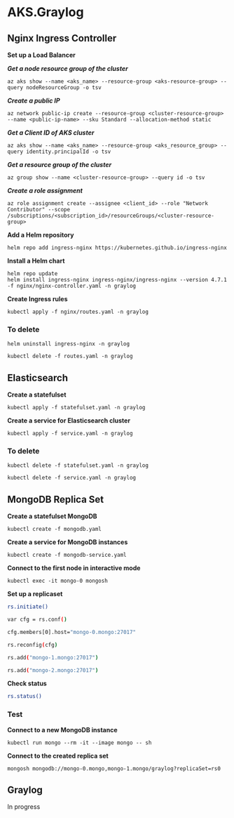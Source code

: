 # AKS.Graylog

## Nginx Ingress Controller
**Set up a Load Balancer**

***Get a node resource group of the cluster***
```shell
az aks show --name <aks_name> --resource-group <aks-resource-group> --query nodeResourceGroup -o tsv
```
***Create a public IP***
```shell
az network public-ip create --resource-group <cluster-resource-group> --name <public-ip-name> --sku Standard --allocation-method static
```
***Get a Client ID of AKS cluster***
```shell
az aks show --name <aks_name> --resource-group <aks_resource_group> --query identity.principalId -o tsv
```
***Get a resource group of the cluster***
```shell
az group show --name <cluster-resource-group> --query id -o tsv
```
***Create a role assignment***
```shell
az role assignment create --assignee <client_id> --role "Network Contributor" --scope /subscriptions/<subscription_id>/resourceGroups/<cluster-resource-group>
```
**Add a Helm repository**
```shell
helm repo add ingress-nginx https://kubernetes.github.io/ingress-nginx
```
**Install a Helm chart**
```shell
helm repo update
helm install ingress-nginx ingress-nginx/ingress-nginx --version 4.7.1 -f nginx/nginx-controller.yaml -n graylog
```
**Create Ingress rules**
```shell
kubectl apply -f nginx/routes.yaml -n graylog
```
### To delete
```shell
helm uninstall ingress-nginx -n graylog
```
```shell
kubectl delete -f routes.yaml -n graylog
```
## Elasticsearch
**Create a statefulset**
```shell
kubectl apply -f statefulset.yaml -n graylog
```
**Create a service for Elasticsearch cluster**
```shell
kubectl apply -f service.yaml -n graylog
```
### To delete
```shell
kubectl delete -f statefulset.yaml -n graylog
```
```shell
kubectl delete -f service.yaml -n graylog
```
## MongoDB Replica Set
**Create a statefulset MongoDB**
```shell
kubectl create -f mongodb.yaml
```
**Create a service for MongoDB instances**
```shell
kubectl create -f mongodb-service.yaml
```
**Connect to the first node in interactive mode**
```shell
kubectl exec -it mongo-0 mongosh
```
**Set up a replicaset**
```bash
rs.initiate()
```
```bash
var cfg = rs.conf()
```
```bash
cfg.members[0].host="mongo-0.mongo:27017"
```
```bash
rs.reconfig(cfg)
```
```bash
rs.add("mongo-1.mongo:27017")
```
```bash
rs.add("mongo-2.mongo:27017")
```

**Check status**
```bash
rs.status()
```

### Test
**Connect to a new MongoDB instance**
```shell
kubectl run mongo --rm -it --image mongo -- sh
```
**Connect to the created replica set**
```shell
mongosh mongodb://mongo-0.mongo,mongo-1.mongo/graylog?replicaSet=rs0
```

## Graylog
In progress